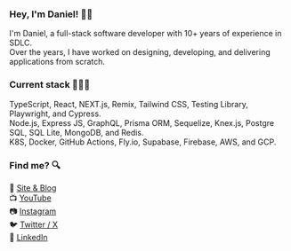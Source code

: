 ### Hey, I'm Daniel! 👋🏼

I'm Daniel, a full-stack software developer with 10+ years of experience in SDLC.<br>
Over the years, I have worked on designing, developing, and delivering applications from scratch.

### Current stack 👨🏻‍💻
TypeScript, React, NEXT.js, Remix, Tailwind CSS, Testing Library, Playwright, and Cypress.<br>
Node.js, Express JS, GraphQL, Prisma ORM, Sequelize, Knex.js, Postgre SQL, SQL Lite, MongoDB, and Redis.<br>
K8S, Docker, GitHub Actions, Fly.io, Supabase, Firebase, AWS, and GCP.

### Find me? 🔍
🚀 [Site & Blog](https://danieldcs.com/)<br>
📺 [YouTube](https://www.youtube.com/c/odanieldcs)<br>
📷 [Instagram](https://www.instagram.com/odanieldcs/)<br>
🐦 [Twitter / X](https://twitter.com/odanieldcs)<br>
💼 [LinkedIn](https://www.linkedin.com/in/odanieldcs)
